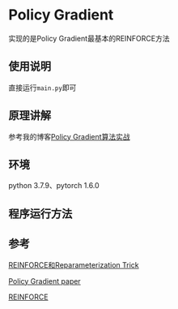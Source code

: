 # Policy Gradient
实现的是Policy Gradient最基本的REINFORCE方法
## 使用说明
直接运行```main.py```即可
## 原理讲解

参考我的博客[Policy Gradient算法实战](https://blog.csdn.net/JohnJim0/article/details/110236851)

## 环境
python 3.7.9、pytorch 1.6.0
## 程序运行方法

## 参考

[REINFORCE和Reparameterization Trick](https://blog.csdn.net/JohnJim0/article/details/110230703)

[Policy Gradient paper](https://papers.nips.cc/paper/1713-policy-gradient-methods-for-reinforcement-learning-with-function-approximation.pdf)

[REINFORCE](https://towardsdatascience.com/policy-gradient-methods-104c783251e0)